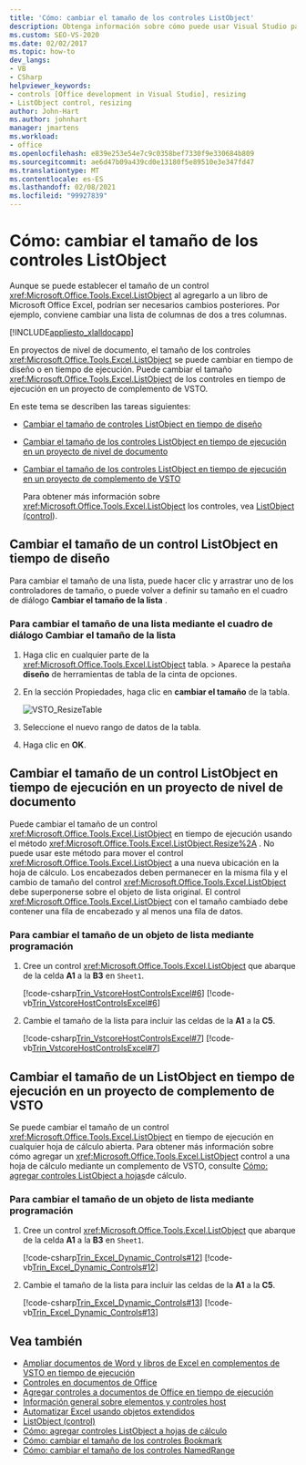 ```yaml
---
title: 'Cómo: cambiar el tamaño de los controles ListObject'
description: Obtenga información sobre cómo puede usar Visual Studio para cambiar el tamaño de los controles ListObject mediante programación en un libro de Microsoft Excel.
ms.custom: SEO-VS-2020
ms.date: 02/02/2017
ms.topic: how-to
dev_langs:
- VB
- CSharp
helpviewer_keywords:
- controls [Office development in Visual Studio], resizing
- ListObject control, resizing
author: John-Hart
ms.author: johnhart
manager: jmartens
ms.workload:
- office
ms.openlocfilehash: e839e253e54e7c9c0358bef7330f9e330684b809
ms.sourcegitcommit: ae6d47b09a439cd0e13180f5e89510e3e347fd47
ms.translationtype: MT
ms.contentlocale: es-ES
ms.lasthandoff: 02/08/2021
ms.locfileid: "99927839"
---
```

# <a name="how-to-resize-listobject-controls"></a>Cómo: cambiar el tamaño de los controles ListObject
  Aunque se puede establecer el tamaño de un control <xref:Microsoft.Office.Tools.Excel.ListObject> al agregarlo a un libro de Microsoft Office Excel, podrían ser necesarios cambios posteriores. Por ejemplo, conviene cambiar una lista de columnas de dos a tres columnas.

 [!INCLUDE[appliesto_xlalldocapp](../vsto/includes/appliesto-xlalldocapp-md.md)]

 En proyectos de nivel de documento, el tamaño de los controles <xref:Microsoft.Office.Tools.Excel.ListObject> se puede cambiar en tiempo de diseño o en tiempo de ejecución. Puede cambiar el tamaño <xref:Microsoft.Office.Tools.Excel.ListObject> de los controles en tiempo de ejecución en un proyecto de complemento de VSTO.

 En este tema se describen las tareas siguientes:

- [Cambiar el tamaño de controles ListObject en tiempo de diseño](#designtime)

- [Cambiar el tamaño de los controles ListObject en tiempo de ejecución en un proyecto de nivel de documento](#runtimedoclevel)

- [Cambiar el tamaño de los controles ListObject en tiempo de ejecución en un proyecto de complemento de VSTO](#runtimeaddin)

  Para obtener más información sobre <xref:Microsoft.Office.Tools.Excel.ListObject> los controles, vea [ListObject (control](../vsto/listobject-control.md)).

## <a name="resize-a-listobject-control-at-design-time"></a><a name="designtime"></a> Cambiar el tamaño de un control ListObject en tiempo de diseño
 Para cambiar el tamaño de una lista, puede hacer clic y arrastrar uno de los controladores de tamaño, o puede volver a definir su tamaño en el cuadro de diálogo **Cambiar el tamaño de la lista** .

### <a name="to-resize-a-list-by-using-the-resize-list-dialog-box"></a>Para cambiar el tamaño de una lista mediante el cuadro de diálogo Cambiar el tamaño de la lista

1. Haga clic en cualquier parte de la  <xref:Microsoft.Office.Tools.Excel.ListObject> tabla.   >  Aparece la pestaña **diseño** de herramientas de tabla de la cinta de opciones.

2. En la sección Propiedades, haga clic en **cambiar el tamaño** de la tabla.

    ![VSTO_ResizeTable](../vsto/media/vsto-resizetable.png)

3. Seleccione el nuevo rango de datos de la tabla.

4. Haga clic en **OK**.

## <a name="resize-a-listobject-control-at-run-time-in-a-document-level-project"></a><a name="runtimedoclevel"></a> Cambiar el tamaño de un control ListObject en tiempo de ejecución en un proyecto de nivel de documento
 Puede cambiar el tamaño de un control <xref:Microsoft.Office.Tools.Excel.ListObject> en tiempo de ejecución usando el método <xref:Microsoft.Office.Tools.Excel.ListObject.Resize%2A> . No puede usar este método para mover el control <xref:Microsoft.Office.Tools.Excel.ListObject> a una nueva ubicación en la hoja de cálculo. Los encabezados deben permanecer en la misma fila y el cambio de tamaño del control <xref:Microsoft.Office.Tools.Excel.ListObject> debe superponerse sobre el objeto de lista original. El control <xref:Microsoft.Office.Tools.Excel.ListObject> con el tamaño cambiado debe contener una fila de encabezado y al menos una fila de datos.

### <a name="to-resize-a-list-object-programmatically"></a>Para cambiar el tamaño de un objeto de lista mediante programación

1. Cree un control <xref:Microsoft.Office.Tools.Excel.ListObject> que abarque de la celda **A1** a la **B3** en `Sheet1`.

     [!code-csharp[Trin_VstcoreHostControlsExcel#6](../vsto/codesnippet/CSharp/Trin_VstcoreHostControlsExcelCS/Sheet1.cs#6)]
     [!code-vb[Trin_VstcoreHostControlsExcel#6](../vsto/codesnippet/VisualBasic/Trin_VstcoreHostControlsExcelVB/Sheet1.vb#6)]

2. Cambie el tamaño de la lista para incluir las celdas de la **A1** a la **C5**.

     [!code-csharp[Trin_VstcoreHostControlsExcel#7](../vsto/codesnippet/CSharp/Trin_VstcoreHostControlsExcelCS/Sheet1.cs#7)]
     [!code-vb[Trin_VstcoreHostControlsExcel#7](../vsto/codesnippet/VisualBasic/Trin_VstcoreHostControlsExcelVB/Sheet1.vb#7)]

## <a name="resize-a-listobject-at-run-time-in-a-vsto-add-in-project"></a><a name="runtimeaddin"></a> Cambiar el tamaño de un ListObject en tiempo de ejecución en un proyecto de complemento de VSTO
 Se puede cambiar el tamaño de un control <xref:Microsoft.Office.Tools.Excel.ListObject> en tiempo de ejecución en cualquier hoja de cálculo abierta. Para obtener más información sobre cómo agregar un <xref:Microsoft.Office.Tools.Excel.ListObject> control a una hoja de cálculo mediante un complemento de VSTO, consulte [Cómo: agregar controles ListObject a hojas](../vsto/how-to-add-listobject-controls-to-worksheets.md)de cálculo.

### <a name="to-resize-a-list-object-programmatically"></a>Para cambiar el tamaño de un objeto de lista mediante programación

1. Cree un control <xref:Microsoft.Office.Tools.Excel.ListObject> que abarque de la celda **A1** a la **B3** en `Sheet1`.

     [!code-csharp[Trin_Excel_Dynamic_Controls#12](../vsto/codesnippet/CSharp/Trin_Excel_Dynamic_Controls/ThisAddIn.cs#12)]
     [!code-vb[Trin_Excel_Dynamic_Controls#12](../vsto/codesnippet/VisualBasic/Trin_Excel_Dynamic_Controls/ThisAddIn.vb#12)]

2. Cambie el tamaño de la lista para incluir las celdas de la **A1** a la **C5**.

     [!code-csharp[Trin_Excel_Dynamic_Controls#13](../vsto/codesnippet/CSharp/Trin_Excel_Dynamic_Controls/ThisAddIn.cs#13)]
     [!code-vb[Trin_Excel_Dynamic_Controls#13](../vsto/codesnippet/VisualBasic/Trin_Excel_Dynamic_Controls/ThisAddIn.vb#13)]

## <a name="see-also"></a>Vea también
- [Ampliar documentos de Word y libros de Excel en complementos de VSTO en tiempo de ejecución](../vsto/extending-word-documents-and-excel-workbooks-in-vsto-add-ins-at-run-time.md)
- [Controles en documentos de Office](../vsto/controls-on-office-documents.md)
- [Agregar controles a documentos de Office en tiempo de ejecución](../vsto/adding-controls-to-office-documents-at-run-time.md)
- [Información general sobre elementos y controles host](../vsto/host-items-and-host-controls-overview.md)
- [Automatizar Excel usando objetos extendidos](../vsto/automating-excel-by-using-extended-objects.md)
- [ListObject (control)](../vsto/listobject-control.md)
- [Cómo: agregar controles ListObject a hojas de cálculo](../vsto/how-to-add-listobject-controls-to-worksheets.md)
- [Cómo: cambiar el tamaño de los controles Bookmark](../vsto/how-to-resize-bookmark-controls.md)
- [Cómo: cambiar el tamaño de los controles NamedRange](../vsto/how-to-resize-namedrange-controls.md)
